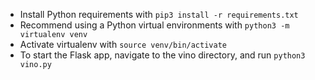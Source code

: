 - Install Python requirements with `pip3 install -r requirements.txt`
- Recommend using a Python virtual environments with `python3 -m virtualenv venv`
- Activate virtualenv with `source venv/bin/activate`
- To start the Flask app, navigate to the vino directory, and run `python3 vino.py`
